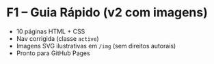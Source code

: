 # F1 – Guia Rápido (v2 com imagens)

- 10 páginas HTML + CSS
- Nav corrigida (classe `active`)
- Imagens SVG ilustrativas em `/img` (sem direitos autorais)
- Pronto para GitHub Pages